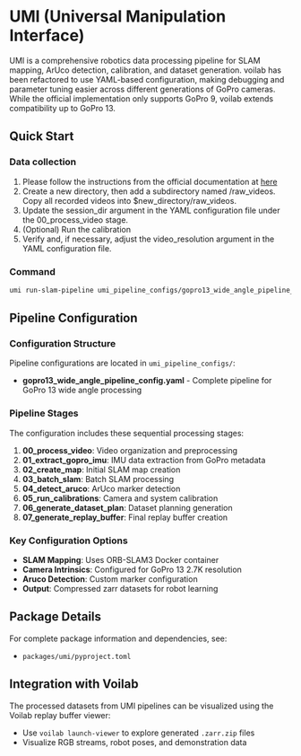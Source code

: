 # UMI (Universal Manipulation Interface)

UMI is a comprehensive robotics data processing pipeline for SLAM mapping, ArUco detection, calibration, and dataset generation.
voilab has been refactored to use YAML-based configuration, making debugging and parameter tuning easier across different generations of GoPro cameras. While the official implementation only supports GoPro 9, voilab extends compatibility up to GoPro 13.
## Quick Start

### Data collection
1. Please follow the instructions from the official documentation at [here](https://swanky-sphere-ad1.notion.site/UMI-Data-Collection-Tutorial-4db1a1f0f2aa4a2e84d9742720428b4c?pvs=4)
2. Create a new directory, then add a subdirectory named /raw_videos. Copy all recorded videos into $new_directory/raw_videos.
3. Update the session_dir argument in the YAML configuration file under the 00_process_video stage.
4. (Optional) Run the calibration 
4. Verify and, if necessary, adjust the video_resolution argument in the YAML configuration file.

### Command
```bash
umi run-slam-pipeline umi_pipeline_configs/gopro13_wide_angle_pipeline_config.yaml
```

## Pipeline Configuration

### Configuration Structure
Pipeline configurations are located in `umi_pipeline_configs/`:

- **gopro13_wide_angle_pipeline_config.yaml** - Complete pipeline for GoPro 13 wide angle processing

### Pipeline Stages
The configuration includes these sequential processing stages:

1. **00_process_video**: Video organization and preprocessing
2. **01_extract_gopro_imu**: IMU data extraction from GoPro metadata
3. **02_create_map**: Initial SLAM map creation
4. **03_batch_slam**: Batch SLAM processing
5. **04_detect_aruco**: ArUco marker detection
6. **05_run_calibrations**: Camera and system calibration
7. **06_generate_dataset_plan**: Dataset planning generation
8. **07_generate_replay_buffer**: Final replay buffer creation

### Key Configuration Options
- **SLAM Mapping**: Uses ORB-SLAM3 Docker container
- **Camera Intrinsics**: Configured for GoPro 13 2.7K resolution
- **Aruco Detection**: Custom marker configuration
- **Output**: Compressed zarr datasets for robot learning

## Package Details

For complete package information and dependencies, see:
- `packages/umi/pyproject.toml`

## Integration with Voilab

The processed datasets from UMI pipelines can be visualized using the Voilab replay buffer viewer:
- Use `voilab launch-viewer` to explore generated `.zarr.zip` files
- Visualize RGB streams, robot poses, and demonstration data